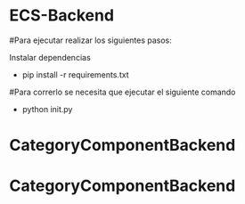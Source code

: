 # ECS-Backend

#Para ejecutar realizar los siguientes pasos:

Instalar dependencias

- pip install -r requirements.txt

#Para correrlo se necesita que ejecutar el siguiente comando

- python init.py
# CategoryComponentBackend
# CategoryComponentBackend
